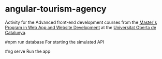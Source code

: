 # angular-tourism-agency

Activity for the Advanced front-end development courses from the [Master's Program in Web App and Website Development](https://estudis.uoc.edu/ca/masters-universitaris/desenvolupament-llocs-aplicacions-web/presentacio) at the [Universitat Oberta de Catalunya](https://www.uoc.edu).

#npm run database
For starting the simulated API

#ng serve
Run the app
